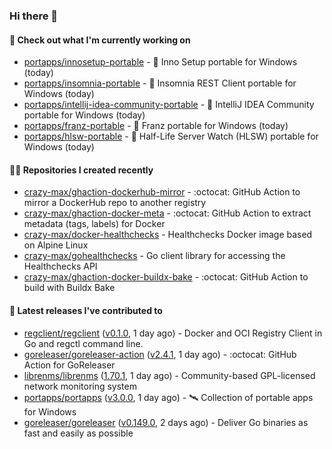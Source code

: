 ### Hi there 👋

#### 👷 Check out what I'm currently working on

- [portapps/innosetup-portable](https://github.com/portapps/innosetup-portable) - 🚀 Inno Setup portable for Windows  (today)
- [portapps/insomnia-portable](https://github.com/portapps/insomnia-portable) - 🚀 Insomnia REST Client portable for Windows (today)
- [portapps/intellij-idea-community-portable](https://github.com/portapps/intellij-idea-community-portable) - 🚀 IntelliJ IDEA Community portable for Windows (today)
- [portapps/franz-portable](https://github.com/portapps/franz-portable) - 🚀 Franz portable for Windows (today)
- [portapps/hlsw-portable](https://github.com/portapps/hlsw-portable) - 🚀 Half-Life Server Watch (HLSW) portable for Windows (today)

#### 👨‍💻 Repositories I created recently

- [crazy-max/ghaction-dockerhub-mirror](https://github.com/crazy-max/ghaction-dockerhub-mirror) - :octocat: GitHub Action to mirror a DockerHub repo to another registry
- [crazy-max/ghaction-docker-meta](https://github.com/crazy-max/ghaction-docker-meta) - :octocat: GitHub Action to extract metadata (tags, labels) for Docker
- [crazy-max/docker-healthchecks](https://github.com/crazy-max/docker-healthchecks) - Healthchecks Docker image based on Alpine Linux
- [crazy-max/gohealthchecks](https://github.com/crazy-max/gohealthchecks) - Go client library for accessing the Healthchecks API
- [crazy-max/ghaction-docker-buildx-bake](https://github.com/crazy-max/ghaction-docker-buildx-bake) - :octocat: GitHub Action to build with Buildx Bake

#### 🚀 Latest releases I've contributed to

- [regclient/regclient](https://github.com/regclient/regclient) ([v0.1.0](https://github.com/regclient/regclient/releases/tag/v0.1.0), 1 day ago) - Docker and OCI Registry Client in Go and regctl command line.
- [goreleaser/goreleaser-action](https://github.com/goreleaser/goreleaser-action) ([v2.4.1](https://github.com/goreleaser/goreleaser-action/releases/tag/v2.4.1), 1 day ago) - :octocat: GitHub Action for GoReleaser
- [librenms/librenms](https://github.com/librenms/librenms) ([1.70.1](https://github.com/librenms/librenms/releases/tag/1.70.1), 1 day ago) - Community-based GPL-licensed network monitoring system
- [portapps/portapps](https://github.com/portapps/portapps) ([v3.0.0](https://github.com/portapps/portapps/releases/tag/v3.0.0), 1 day ago) - 🛰 Collection of portable apps for Windows
- [goreleaser/goreleaser](https://github.com/goreleaser/goreleaser) ([v0.149.0](https://github.com/goreleaser/goreleaser/releases/tag/v0.149.0), 2 days ago) - Deliver Go binaries as fast and easily as possible
